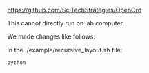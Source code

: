 
https://github.com/SciTechStrategies/OpenOrd

This cannot directly run on lab computer.

We made changes like follows:

In the ./example/recursive_layout.sh file:

```
python 
```
